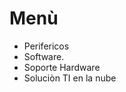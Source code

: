 Menù
============================

* Perifericos
* Software.
* Soporte Hardware
* Soluciòn TI en la nube
